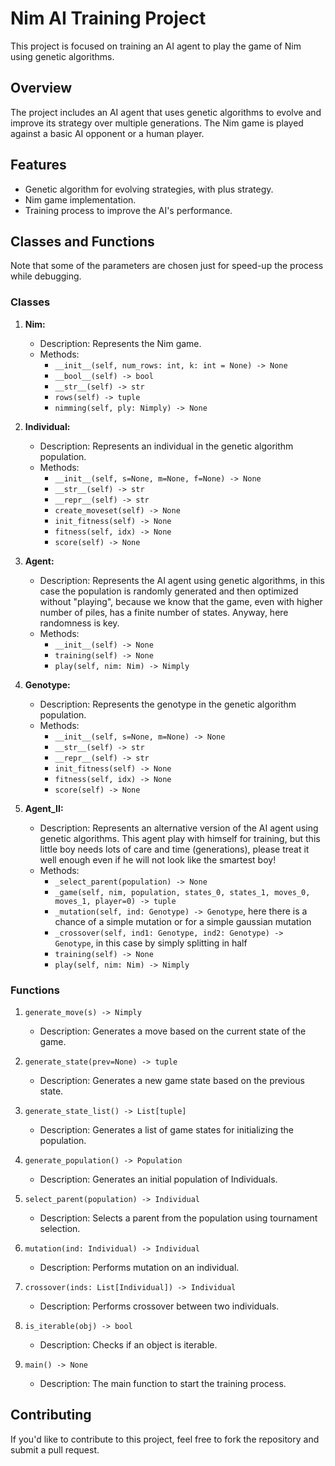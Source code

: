 # Nim AI Training Project

This project is focused on training an AI agent to play the game of Nim using genetic algorithms.

## Overview

The project includes an AI agent that uses genetic algorithms to evolve and improve its strategy over multiple generations. The Nim game is played against a basic AI opponent or a human player.

## Features

- Genetic algorithm for evolving strategies, with plus strategy.
- Nim game implementation.
- Training process to improve the AI's performance.

## Classes and Functions

Note that some of the parameters are chosen just for speed-up the process while debugging. 
### Classes

1. **Nim:**
   - Description: Represents the Nim game.
   - Methods:
     - `__init__(self, num_rows: int, k: int = None) -> None`
     - `__bool__(self) -> bool`
     - `__str__(self) -> str`
     - `rows(self) -> tuple`
     - `nimming(self, ply: Nimply) -> None`

2. **Individual:**
   - Description: Represents an individual in the genetic algorithm population.
   - Methods:
     - `__init__(self, s=None, m=None, f=None) -> None`
     - `__str__(self) -> str`
     - `__repr__(self) -> str`
     - `create_moveset(self) -> None`
     - `init_fitness(self) -> None`
     - `fitness(self, idx) -> None`
     - `score(self) -> None`

3. **Agent:**
   - Description: Represents the AI agent using genetic algorithms, in this case the population is randomly generated and then optimized without "playing", because we know that the game, even with higher number of piles, has a finite number of states. Anyway, here randomness is key.
   - Methods:
     - `__init__(self) -> None`
     - `training(self) -> None`
     - `play(self, nim: Nim) -> Nimply`

4. **Genotype:**
   - Description: Represents the genotype in the genetic algorithm population.
   - Methods:
     - `__init__(self, s=None, m=None) -> None`
     - `__str__(self) -> str`
     - `__repr__(self) -> str`
     - `init_fitness(self) -> None`
     - `fitness(self, idx) -> None`
     - `score(self) -> None`

5. **Agent_II:**
   - Description: Represents an alternative version of the AI agent using genetic algorithms. This agent play with himself for training, but this little boy needs lots of care and time (generations), please treat it well enough even if he will not look like the smartest boy!
   - Methods:
     - `_select_parent(population) -> None`
     - `_game(self, nim, population, states_0, states_1, moves_0, moves_1, player=0) -> tuple`
     - `_mutation(self, ind: Genotype) -> Genotype`, here there is a chance of a simple mutation or for a simple gaussian mutation
     - `_crossover(self, ind1: Genotype, ind2: Genotype) -> Genotype`, in this case by simply splitting in half
     - `training(self) -> None`
     - `play(self, nim: Nim) -> Nimply`

### Functions

1. `generate_move(s) -> Nimply`
   - Description: Generates a move based on the current state of the game.

2. `generate_state(prev=None) -> tuple`
   - Description: Generates a new game state based on the previous state.

3. `generate_state_list() -> List[tuple]`
   - Description: Generates a list of game states for initializing the population.

4. `generate_population() -> Population`
   - Description: Generates an initial population of Individuals.

5. `select_parent(population) -> Individual`
   - Description: Selects a parent from the population using tournament selection.

6. `mutation(ind: Individual) -> Individual`
   - Description: Performs mutation on an individual.

7. `crossover(inds: List[Individual]) -> Individual`
   - Description: Performs crossover between two individuals.

8. `is_iterable(obj) -> bool`
   - Description: Checks if an object is iterable.

9. `main() -> None`
   - Description: The main function to start the training process.



## Contributing

If you'd like to contribute to this project, feel free to fork the repository and submit a pull request.


